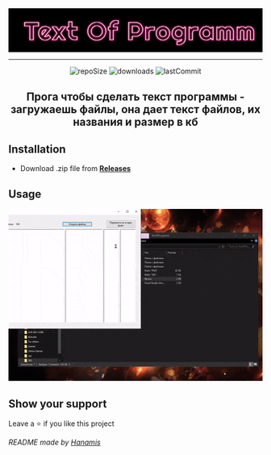 <img src="banner.png" align=center>

____

<div align=center>
<img src="https://img.shields.io/github/repo-size/Liromanz/TextOfProgramm" alt="repoSize"/>
<img src="https://img.shields.io/github/downloads/Liromanz/TextOfProgramm/total
" alt="downloads"/>
<img src="https://img.shields.io/github/last-commit/Liromanz/TextOfProgramm
" alt="lastCommit"/>
</div>


<h2 align=center>Прога чтобы сделать текст программы - загружаешь файлы, она дает текст файлов, их названия и размер в кб</h2>

## **Installation**

- Download .zip file from <a href="https://github.com/Liromanz/TextOfProgramm/releases">**Releases**</a>

## **Usage**

<div align=center>
<img src="%E4%BD%BF%E3%81%84%E6%96%B9.gif
" alt="使い方"/>
</div>


## **Show your support**
Leave a ⭐ if you like this project

_README made by <a href="https://github.com/HanamiLux">Hanamis</a>_
